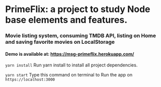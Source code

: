 # PrimeFlix: a project to study Node base elements and features.

### Movie listing system, consuming TMDB API, listing on Home and saving favorite movies on LocalStorage

#### Demo is available at: https://msg-primeflix.herokuapp.com/


`yarn install`
Run yarn install to install all project dependencies.

`yarn start`
Type this command on terminal to Run the app on `https://localhost:3000`
